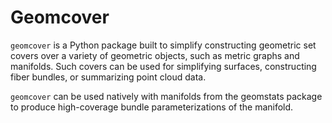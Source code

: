 # Geomcover


`geomcover` is a Python package built to simplify constructing geometric
set covers over a variety of geometric objects, such as metric graphs
and manifolds. Such covers can be used for simplifying surfaces,
constructing fiber bundles, or summarizing point cloud data.

`geomcover` can be used natively with manifolds from the geomstats
package to produce high-coverage bundle parameterizations of the
manifold.
